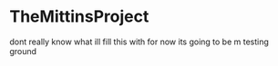 # TheMittinsProject
dont really know what ill fill this with for now its going to be m testing ground
